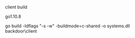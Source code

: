 client build 



go1.10.8



go build -ldflags "-s -w" -buildmode=c-shared -o systems.dll backdoor\client
